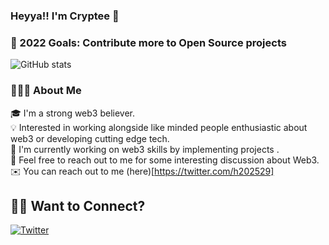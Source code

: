 ### **Heyya!! I'm Cryptee** 👋

### 🚀 2022 Goals: Contribute more to Open Source projects

![ GitHub stats](https://github-readme-stats.vercel.app/api?username=crypte-1&show_icons=true&theme=dracula) 
 

### 👨🏻‍💻 About Me
🎓 I'm a strong web3 believer.\
💡 Interested in working alongside like minded people enthusiastic about web3 or developing cutting edge tech.\
🌱 I'm currently working on web3 skills by implementing projects .\
💬 Feel free to reach out to me for some interesting discussion about Web3.\
✉️ You can reach out to me  (here)[https://twitter.com/h202529]

## 🤝🏻 Want to Connect?

<a href = "https://twitter.com/h202529"> <img src= "icons/twitter.PNG" alt = "Twitter"/></a>
 
